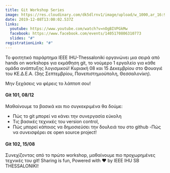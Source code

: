 ```yaml
---
title: Git Workshop Series
image: https://res.cloudinary.com/dk5dlrnv1/image/upload/w_1000,ar_16:9,c_fill,g_auto,e_sharpen/v1621691969/events/78873989_3020337251329722_4633428070592675840_n.jpg_cuyykg.jpg
date: 2019-12-08T13:00:02.537Z
links:
  youtube: https://www.youtube.com/watch?v=nOgBIVPGkMw
  facebook: https://www.facebook.com/events/1405170806310773
  slides: "#"
registrationLink: "#"
---
```

Το φοιτητικό παράρτημα IEEE IHU-Thessaloniki οργανώνει μια σειρά από hands on workshops για εκμάθηση git, το νούμερο 1 εργαλείο για κάθε ομάδα ανάπτυξης λογισμικού!
Κυριακή 08 και 15 Δεκεμβρίου στο Φουαγιέ του ΚΕ.Δ.Ε.Α. (3ης Σεπτεμβρίου, Πανεπιστημιούπολη, Θεσσαλονίκη).

Μην ξεχάσεις να φέρεις το λάπτοπ σου!

#### Git 101, 08/12

Mαθαίνουμε τα βασικά και πιο συγκεκριμένα θα δούμε:

- Πώς το git μπορεί να κάνει την συνεργασία εύκολη
- Τις βασικές τεχνικές του version control,
- Πώς μπορεί κάποιος να δημοσιεύσει την δουλειά του στο github -Πώς να συνεισφέρει σε open source project!

#### Git 102, 15/08

Συνεχίζοντας από το πρώτο workshop, μαθαίνουμε πιο προχωρημένες τεχνικές του git!
Sharing is fun,
Powered with ❤ by IEEE IHU SB THESSALONIKI!
